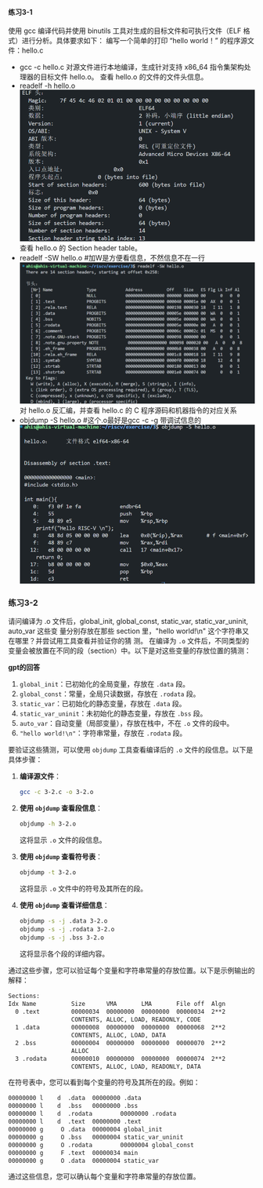 #### 练习3-1
使⽤ gcc 编译代码并使⽤ binutils ⼯具对⽣成的⽬标文件和可执⾏文件（ELF 格式）进⾏分析。具体要求如下：
编写⼀个简单的打印 “hello world！” 的程序源文件：hello.c
- gcc -c hello.c
对源文件进⾏本地编译，⽣成针对⽀持 x86_64 指令集架构处理器的⽬标文件 hello.o。
查看 hello.o 的文件的文件头信息。
- readelf -h hello.o
![alt text](image.png)
查看 hello.o 的 Section header table。
- readelf -SW hello.o #加W是方便看信息，不然信息不在一行
![alt text](image-1.png)
对 hello.o 反汇编，并查看 hello.c 的 C 程序源码和机器指令的对应关系
- objdump -S hello.o #这个.o最好是gcc -c -g 带调试信息的
![alt text](image-2.png)


### 练习3-2
请问编译为 .o 文件后，global_init, global_const, static_var, static_var_uninit, auto_var 这些变
量分别存放在那些 section ⾥，"hello world!\n" 这个字符串⼜在哪⾥？并尝试⽤⼯具查看并验证你的猜
测。
在编译为 `.o` 文件后，不同类型的变量会被放置在不同的段（section）中。以下是对这些变量的存放位置的猜测：

**gpt的回答**

1. `global_init`：已初始化的全局变量，存放在 `.data` 段。
2. `global_const`：常量，全局只读数据，存放在 `.rodata` 段。
3. `static_var`：已初始化的静态变量，存放在 `.data` 段。
4. `static_var_uninit`：未初始化的静态变量，存放在 `.bss` 段。
5. `auto_var`：自动变量（局部变量），存放在栈中，不在 `.o` 文件的段中。
6. `"hello world!\n"`：字符串常量，存放在 `.rodata` 段。

要验证这些猜测，可以使用 `objdump` 工具查看编译后的 `.o` 文件的段信息。以下是具体步骤：

1. **编译源文件**：
   ```bash
   gcc -c 3-2.c -o 3-2.o
   ```

2. **使用 `objdump` 查看段信息**：
   ```bash
   objdump -h 3-2.o
   ```

   这将显示 `.o` 文件的段信息。

3. **使用 `objdump` 查看符号表**：
   ```bash
   objdump -t 3-2.o
   ```

   这将显示 `.o` 文件中的符号及其所在的段。

4. **使用 `objdump` 查看详细信息**：
   ```bash
   objdump -s -j .data 3-2.o
   objdump -s -j .rodata 3-2.o
   objdump -s -j .bss 3-2.o
   ```

   这将显示各个段的详细内容。

通过这些步骤，您可以验证每个变量和字符串常量的存放位置。以下是示例输出的解释：

```plaintext
Sections:
Idx Name          Size      VMA       LMA       File off  Algn
  0 .text         00000034  00000000  00000000  00000034  2**2
                  CONTENTS, ALLOC, LOAD, READONLY, CODE
  1 .data         00000008  00000000  00000000  00000068  2**2
                  CONTENTS, ALLOC, LOAD, DATA
  2 .bss          00000004  00000000  00000000  00000070  2**2
                  ALLOC
  3 .rodata       00000010  00000000  00000000  00000074  2**2
                  CONTENTS, ALLOC, LOAD, READONLY, DATA
```

在符号表中，您可以看到每个变量的符号及其所在的段。例如：

```plaintext
00000000 l    d  .data  00000000 .data
00000000 l    d  .bss   00000000 .bss
00000000 l    d  .rodata        00000000 .rodata
00000000 l    d  .text  00000000 .text
00000000 g     O .data  00000004 global_init
00000000 g     O .bss   00000004 static_var_uninit
00000000 g     O .rodata        00000004 global_const
00000000 g     F .text  00000034 main
00000000 g     O .data  00000004 static_var
```

通过这些信息，您可以确认每个变量和字符串常量的存放位置。